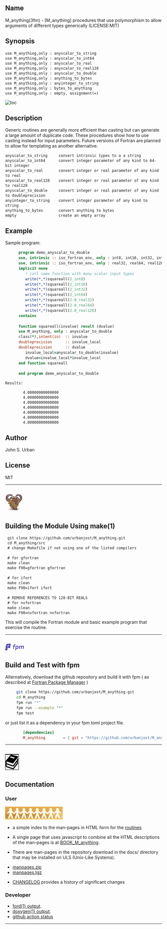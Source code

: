 ## Name
   M_anything(3fm) - [M_anything] procedures that use polymorphism to allow arguments of different types generically
   (LICENSE:MIT)

## Synopsis
    use M_anything,only : anyscalar_to_string  
    use M_anything,only : anyscalar_to_int64   
    use M_anything,only : anyscalar_to_real    
    use M_anything,only : anyscalar_to_real128 
    use M_anything,only : anyscalar_to_double 
    use M_anything,only : anything_to_bytes
    use M_anything,only : anyinteger_to_string  
    use M_anything,only : bytes_to_anything
    use M_anything,only : empty, assignment(=) 

![toc](docs/workaround.svg)
## Description

  Generic routines are generally more efficient than casting but can generate a
  large amount of duplicate code. These procedures show how to use casting 
  instead for input parameters. Future versions of Fortran are planned to allow
  for templating as another alternative.

    anyscalar_to_string     convert intrinsic types to a a string
    anyscalar_to_int64      convert integer parameter of any kind to 64-bit integer
    anyscalar_to_real       convert integer or real parameter of any kind to real
    anyscalar_to_real128    convert integer or real parameter of any kind to real128
    anyscalar_to_double     convert integer or real parameter of any kind to doubleprecision
    anyinteger_to_string    convert integer parameter of any kind to string
    anything_to_bytes       convert anything to bytes
    empty                   create an empty array

## Example
  Sample program:
```fortran
      program demo_anyscalar_to_double
      use, intrinsic :: iso_fortran_env, only : int8, int16, int32, int64
      use, intrinsic :: iso_fortran_env, only : real32, real64, real128
      implicit none
         ! call same function with many scalar input types
         write(*,*)squareall(2_int8)
         write(*,*)squareall(2_int16)
         write(*,*)squareall(2_int32)
         write(*,*)squareall(2_int64)
         write(*,*)squareall(2.0_real32)
         write(*,*)squareall(2.0_real64)
         write(*,*)squareall(2.0_real128)
      contains

      function squareall(invalue) result (dvalue)
      use M_anything, only : anyscalar_to_double
      class(*),intent(in)  :: invalue
      doubleprecision      :: invalue_local
      doubleprecision      :: dvalue
         invalue_local=anyscalar_to_double(invalue)
         dvalue=invalue_local*invalue_local
      end function squareall

      end program demo_anyscalar_to_double
```
    Results:

```text
        4.00000000000000
        4.00000000000000
        4.00000000000000
        4.00000000000000
        4.00000000000000
        4.00000000000000
        4.00000000000000
```
## Author
   John S. Urban

## License
   MIT

---
![gmake](docs/images/gnu.gif)
---

## Building the Module Using make(1)
     git clone https://github.com/urbanjost/M_anything.git
     cd M_anything/src
     # change Makefile if not using one of the listed compilers
     
     # for gfortran
     make clean
     make F90=gfortran gfortran
     
     # for ifort
     make clean
     make F90=ifort ifort

     # REMOVE REFERENCES TO 128-BIT REALS
     # for nvfortran
     make clean
     make F90=nvfortran nvfortran

This will compile the Fortran module and basic example
program that exercise the routine.

---
![-](docs/images/fpm_logo.gif)
---

## Build and Test with fpm

   Alternatively, download the github repository and build it with
   fpm ( as described at [Fortran Package Manager](https://github.com/fortran-lang/fpm) )

   ```bash
        git clone https://github.com/urbanjost/M_anything.git
        cd M_anything
        fpm run "*"
        fpm run --example "*"
        fpm test
   ```

   or just list it as a dependency in your fpm.toml project file.

```toml
        [dependencies]
        M_anything        = { git = "https://github.com/urbanjost/M_anything.git" }
```

---
![docs](docs/images/docs.gif)
---

## Documentation

### User
![man-pages](docs/images/manpages.gif)

   - a simple index to the man-pages in HTML form for the
   [routines](https://urbanjost.github.io/M_anything/man3.html) 

   - A single page that uses javascript to combine all the HTML
     descriptions of the man-pages is at 
     [BOOK_M_anything](https://urbanjost.github.io/M_anything/BOOK_M_anything.html).

   - There are man-pages in the repository download in the docs/ directory
     that may be installed on ULS (Unix-Like Systems).

   + [manpages.zip](https://urbanjost.github.io/M_anything/manpages.zip)
   + [manpages.tgz](https://urbanjost.github.io/M_anything/manpages.tgz)

   - [CHANGELOG](docs/CHANGELOG.md) provides a history of significant changes

### Developer
   - [ford(1) output](https://urbanjost.github.io/M_anything/fpm-ford/index.html).
   - [doxygen(1) output](https://urbanjost.github.io/M_anything/doxygen_out/html/index.html).
   - [github action status](docs/STATUS.md) 
<!--
---
## Pedigree

---
![-](docs/images/ref.gif)
---

## References

   * [RFC-4122](https://tools.ietf.org/html/rfc4122)
   * [FOX](http://fortranwiki.org/fortran/show/FoX)
-->
---
